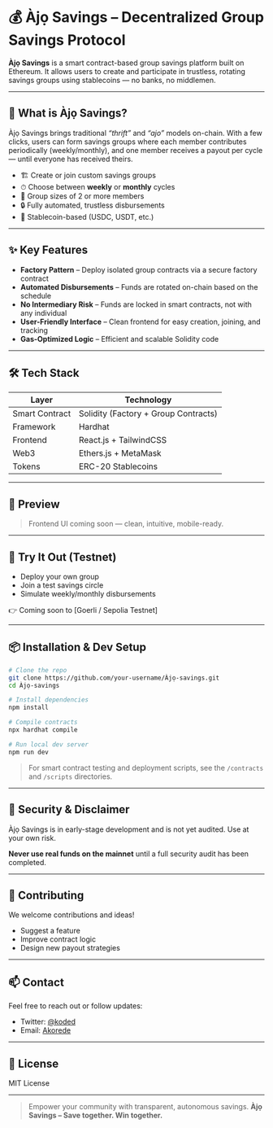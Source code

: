 # 💰 Àjọ Savings – Decentralized Group Savings Protocol

**Àjọ Savings** is a smart contract-based group savings platform built on Ethereum. It allows users to create and participate in trustless, rotating savings groups using stablecoins — no banks, no middlemen.

---

## 🚀 What is Àjọ Savings?

Àjọ Savings brings traditional *“thrift”* and *“ajo”* models on-chain. With a few clicks, users can form savings groups where each member contributes periodically (weekly/monthly), and one member receives a payout per cycle — until everyone has received theirs.

- 🏗 Create or join custom savings groups
- ⏱ Choose between **weekly** or **monthly** cycles
- 👥 Group sizes of 2 or more members
- 🔒 Fully automated, trustless disbursements
- 💸 Stablecoin-based (USDC, USDT, etc.)

---

## ✨ Key Features

- **Factory Pattern** – Deploy isolated group contracts via a secure factory contract
- **Automated Disbursements** – Funds are rotated on-chain based on the schedule
- **No Intermediary Risk** – Funds are locked in smart contracts, not with any individual
- **User-Friendly Interface** – Clean frontend for easy creation, joining, and tracking
- **Gas-Optimized Logic** – Efficient and scalable Solidity code

---

## 🛠 Tech Stack

| Layer         | Technology           |
|---------------|----------------------|
| Smart Contract | Solidity (Factory + Group Contracts) |
| Framework      | Hardhat              |
| Frontend       | React.js + TailwindCSS |
| Web3           | Ethers.js + MetaMask |
| Tokens         | ERC-20 Stablecoins   |

---

## 📸 Preview

> Frontend UI coming soon — clean, intuitive, mobile-ready.

---

## 🧪 Try It Out (Testnet)

- Deploy your own group
- Join a test savings circle
- Simulate weekly/monthly disbursements

👉 Coming soon to [Goerli / Sepolia Testnet]

---

## 📦 Installation & Dev Setup

```bash
# Clone the repo
git clone https://github.com/your-username/Àjọ-savings.git
cd Àjọ-savings

# Install dependencies
npm install

# Compile contracts
npx hardhat compile

# Run local dev server
npm run dev
````

> For smart contract testing and deployment scripts, see the `/contracts` and `/scripts` directories.

---

## 🔐 Security & Disclaimer

Àjọ Savings is in early-stage development and is not yet audited. Use at your own risk.

**Never use real funds on the mainnet** until a full security audit has been completed.

---

## 🙌 Contributing

We welcome contributions and ideas!

* Suggest a feature
* Improve contract logic
* Design new payout strategies

---

## 📫 Contact

Feel free to reach out or follow updates:

* Twitter: [@koded](https://twitter.com/akoredeszn_)
* Email: [Akorede](korexcoded@gmail.com)

---

## 📝 License

MIT License

---

> Empower your community with transparent, autonomous savings.
> **Àjọ Savings – Save together. Win together.**

```


